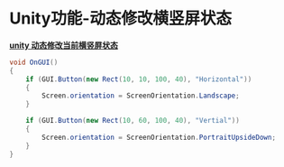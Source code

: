 # Unity功能-动态修改横竖屏状态

**[unity 动态修改当前横竖屏状态](<https://blog.csdn.net/yu1368072332/article/details/82901312>)**

```C#
void OnGUI()
{
    if (GUI.Button(new Rect(10, 10, 100, 40), "Horizontal"))
    {
        Screen.orientation = ScreenOrientation.Landscape;
    }

    if (GUI.Button(new Rect(10, 60, 100, 40), "Vertial"))
    {
        Screen.orientation = ScreenOrientation.PortraitUpsideDown;
    }
}
```
